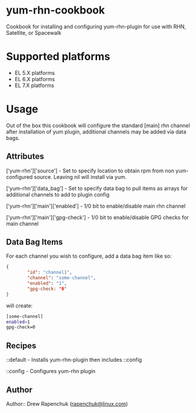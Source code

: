 yum-rhn-cookbook
=================
Cookbook for installing and configuring yum-rhn-plugin for use with RHN, Satellite, or Spacewalk

# Supported platforms
- EL 5.X platforms
- EL 6.X platforms
- EL 7.X platforms

# Usage

Out of the box this cookbook will configure the standard [main] rhn channel after installation of yum plugin,
additional channels may be added via data bags.

## Attributes

['yum-rhn']['source'] - Set to specify location to obtain rpm from non yum-configured source. Leaving nil will install via yum.

['yum-rhn']['data_bag'] - Set to specify data bag to pull items as arrays for additional channels to add to plugin config

['yum-rhn']['main']['enabled'] - 1/0 bit to enable/disable main rhn channel

['yum-rhn']['main']['gpg-check'] - 1/0 bit to enable/disable GPG checks for main channel

## Data Bag Items

For each channel you wish to configure, add a data bag item like so:

```json
{
        "id": "channel1",
        "channel": "some-channel",
        "enabled": "1",
        "gpg-check: "0"
}
```
will create:
```sh
[some-channel]
enabled=1
gpg-check=0
```

## Recipes

::default - Installs yum-rhn-plugin then includes ::config

::config - Configures yum-rhn plugin

## Author

Author:: Drew Rapenchuk (rapenchuk@linux.com)
